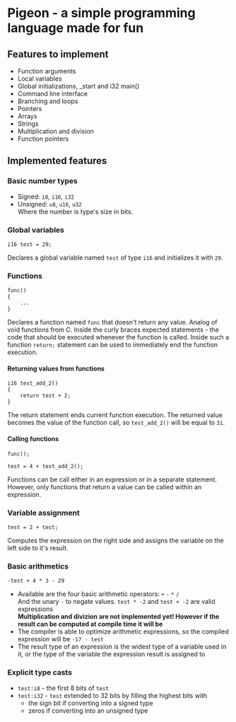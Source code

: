 # Pigeon - a simple programming language made for fun
## Features to implement
- Function arguments
- Local variables
- Global initializations, _start and i32 main()
- Command line interface
- Branching and loops
- Pointers
- Arrays
- Strings
- Multiplication and division
- Function pointers
## Implemented features
### Basic number types
- Signed: `i8`, `i16`, `i32`
- Unsigned: `u8`, `u16`, `u32`<br/>
Where the number is type's size in bits.
### Global variables
```
i16 test = 29;
```
Declares a global variable named `test` of type `i16` and initializes it with `29`.
### Functions
```
func()
{
    ...
}
```
Declares a function named `func` that doesn't return any value. Analog of void functions from C.
Inside the curly braces expected statements - the code that should be executed whenever the
function is called.
Inside such a function `return;` statement can be used to immediately end the function
execution.
#### Returning values from functions
```
i16 test_add_2()
{
    return test + 2;
}
```
The return statement ends current function execution. The returned value becomes the value
of the function call, so `test_add_2()` will be equal to `31`.
#### Calling functions
```
func();
```
```
test = 4 + test_add_2();
```
Functions can be call either in an expression or in a separate statement. However, only
functions that return a value can be called within an expression.
### Variable assignment
```
test = 2 + test;
```
Computes the expression on the right side and assigns the variable on the left side
to it's result.
### Basic arithmetics
```
-test + 4 * 3 - 29
```
- Available are the four basic arithmetic operators: `+` `-` `*` `/`<br/>
  And the unary `-` to negate values. `test * -2` and `test + -2` are valid expressions<br/>
  **Multiplication and divizion are not implemented yet!
  However if the result can be computed at compile time it will be**
- The compiler is able to optimize arithmetic expressions, so the compiled expression will be
  `-17 - test`
- The result type of an expression is the widest type of a variable used in it, or
  the type of the variable the expression result is assigned to
### Explicit type casts
- `test:i8` - the first 8 bits of `test`
- `test:i32` - `test` extended to 32 bits by filling the highest bits with
  - the sign bit if converting into a signed type
  - zeros if converting into an unsigned type
